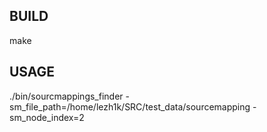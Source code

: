 ## BUILD

make

## USAGE

./bin/sourcmappings_finder -sm_file_path=/home/lezh1k/SRC/test_data/sourcemapping -sm_node_index=2

